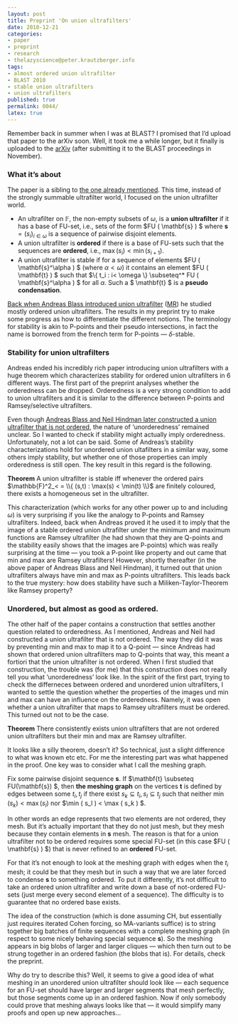 ```yaml
---
layout: post
title: Preprint 'On union ultrafilters'
date: 2010-12-21
categories:
- paper
- preprint
- research
- thelazyscience@peter.krautzberger.info
tags:
- almost ordered union ultrafilter
- BLAST 2010
- stable union ultrafilters
- union ultrafilters
published: true
permalink: 0044/
latex: true
---
```


Remember back in summer when I was at <span class="caps">BLAST</span>? I promised that I’d upload that paper to the arXiv soon. Well, it took me a while longer, but it finally is uploaded to the [arXiv](http://arxiv.org/pdf/1012.4532) (after submitting it to the <span class="caps">BLAST</span> proceedings in November).

### What it’s about

The paper is a sibling to [the one already mentioned](/0026/). This time, instead of the strongly summable ultrafilter world, I focused on the union ultrafilter world.

*   An ultrafilter on $\mathbb{F}$, the non-empty subsets of $\omega$, is a **union ultrafilter** if it has a base of FU-set, i.e., sets of the form $FU ( \mathbf{s} ) $ where $\mathbf{s}= (s_i)_{i \in \omega}$ is a sequence of pairwise disjoint elements.
*   A union ultrafilter is **ordered** if there is a base of FU-sets such that the sequences are **ordered**, i.e., $\max(s_i) < \min(s_{i+1})$.
*   A union ultrafilter is stable if for a sequence of elements $FU ( \mathbf{s}^\alpha ) $ (where $\alpha < \omega$) it contains an element $FU ( \mathbf{t} ) $ such that $\\{ t_i : i< \omega \\} \subseteq^* FU ( \mathbf{s}^\alpha ) $ for all $\alpha$. Such a $ \mathbf{t} $ is a **pseudo condensation**.

[Back when Andreas Blass introduced union ultrafilter](http://www.math.lsa.umich.edu/~ablass/uf-hindman.pdf) ([MR](http://www.ams.org/mathscinet-getitem?mr=891244)) he studied mostly ordered union ultrafilters. The results in my preprint try to make some progress as how to differentiate the different notions. The terminology for stability is akin to P-points and their pseudo intersections, in fact the name is borrowed from the french term for P-points — $\delta$-stable.

### Stability for union ultrafilters

Andreas ended his incredibly rich paper introducing union ultrafilters with a huge theorem which characterizes stability for ordered union ultrafilters in 6 different ways. The first part of the preprint analyses whether the orderedness can be dropped. Orderedness is a very strong condition to add to union ultrafilters and it is similar to the difference between P-points and Ramsey/selective ultrafilters.

Even though [Andreas Blass and Neil Hindman later constructed a union ultrafilter that is not ordered](http://dx.doi.org/10.1090/S0002-9947-1987-0906807-4), the nature of ‘unorderedness’ remained unclear. So I wanted to check if stability might actually imply orderedness. Unfortunately, not a lot can be said. Some of Andreas’s stability characterizations hold for unordered union ultafilters in a similar way, some others imply stability, but whether one of those properties can imply orderedness is still open. The key result in this regard is the following.

**Theorem** A union ultrafilter is stable iff whenever the ordered pairs $\mathbb{F}^2_< = \\{ (s,t) : \max(s) < \min(t) \\}$ are finitely coloured, there exists a homogeneous set in the ultrafilter.

This characterization (which works for any other power up to and including $\omega$) is very surprising if you like the analogy to P-points and Ramsey ultrafilters. Indeed, back when Andreas proved it he used it to imply that the image of a stable ordered union ultrafilter under the minimum and maximum functions are Ramsey ultrafilter (he had shown that they are Q-points and the stability easily shows that the images are P-points) which was really surprising at the time — you took a P-point like property and out came that min and max are Ramsey ultrafilters! However, shortly thereafter (in the above paper of Andreas Blass and Neil Hindman), it turned out that union ultrafilters always have min and max as P-points ultrafilters. This leads back to the true mystery: how does stability have such a Miliken-Taylor-Theorem like Ramsey property?

### Unordered, but almost as good as ordered.

The other half of the paper contains a construction that settles another question related to orderedness. As I mentioned, Andreas and Neil had constructed a union ultrafilter that is not ordered. The way they did it was by preventing min and max to map it to a Q-point — since Andreas had shown that ordered union ultrafilters map to Q-points that way, this meant a fortiori that the union ultrafilter is not ordered. When I first studied that construction, the trouble was (for me) that this construction does not really tell you what ‘unorderedness’ look like. In the spirit of the first part, trying to check the differneces between ordered and unordered union ultrafilters, I wanted to settle the question whether the properties of the images und min and max can have an influence on the orderedness. Namely, it was open whether a union ultrafilter that maps to Ramsey ultrafilters must be ordered. This turned out not to be the case.

**Theorem** There consistently exists union ultrafilters that are not ordered union ultrafilters but their min and max are Ramsey ultrafilter.

It looks like a silly theorem, doesn’t it? So technical, just a slight difference to what was known etc etc. For me the interesting part was what happened in the proof. One key was to consider what I call the meshing graph.

Fix some pairwise disjoint sequence $\mathbf{s}$. If $\mathbf{t} \subseteq FU(\mathbf{s}) $, then **the meshing graph** on the vertices $\mathbf{t}$ is defined by edges between some $t_i,t_j$ if there exist $s_k \subseteq t_i, s_l \subseteq t_j$ such that neither $\min( s_k ) < \max( s_l )$ nor $\min ( s_l ) < \max ( s_k ) $.

In other words an edge represents that two elements are not ordered, they mesh. But it’s actually important that they do not just mesh, but they mesh because they contain elements in $\mathbf{s}$ mesh. The reason is that for a union ultrafilter not to be ordered requires some special FU-set (in this case $FU ( \mathbf{s} ) $) that is never refined to an **ordered** FU-set.

For that it’s not enough to look at the meshing graph with edges when the $t_i$ mesh; it could be that they mesh but in such a way that we are later forced to condense $\mathbf{s}$ to something ordered. To put it differently, it’s not difficult to take an ordered union ultrafilter and write down a base of not-ordered FU-sets (just merge every second element of a sequence). The difficulty is to guarantee that no ordered base exists.

The idea of the construction (which is done assuming CH, but essentially just requires iterated Cohen forcing, so MA-variants suffice) is to string together big batches of finite sequences with a complete meshing graph (in respect to some nicely behaving special sequence $\mathbf{s})$. So the meshing appears in big blobs of larger and larger cliques — which then turn out to be strung together in an ordered fashion (the blobs that is). For details, check the preprint.

Why do try to describe this? Well, it seems to give a good idea of what meshing in an unordered union ultrafilter should look like — each sequence for an FU-set should have larger and larger segments that mesh perfectly, but those segments come up in an ordered fashion. Now if only somebody could prove that meshing always looks like that — it would simplify many proofs and open up new approaches…
